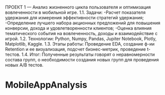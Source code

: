ПРОЕКТ 1 — Анализ жизненного цикла пользователя и оптимизация вовлеченности в мобильной игре.
1.1. Задачи:
-Расчет показателя удержания для измерения эффективности стратегий удержания;
-Определение лучшего набора акционных предложений для повышения конверсии, дохода и удовлетворенности клиентов;
-Оценка влияния тематического события на вовлеченность, доходы и взаимодействие с игрой.
1.2. Технологии: Python, Numpy, Pandas, Jupiter Notebook, Plotly, Matplotlib, Kaggle.
1.3. Этапы работы: Проведение EDA, создание ф-ии Retention и ее визуализация, подсчет бизнес-метрик, проведение t-тестов.
1.4. Итог: Полученные результаты говорят о неравномерности состава групп, о необходимости создания новых групп для проведения новых А/B тестов.
# MobileAppAnalysis
